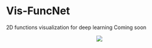 # Vis-FuncNet
 2D functions visualization for deep learning
 Coming soon

 <p align="center">
 <img src="docs/Cross Sectional function_3D_same_SGD.png">
 </p>
